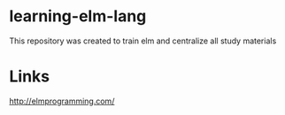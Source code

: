 # learning-elm-lang
This repository was created to train elm and centralize all study materials


# Links

http://elmprogramming.com/